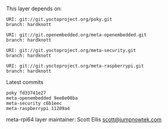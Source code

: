 This layer depends on:

    URI: git://git.yoctoproject.org/poky.git
    branch: hardknott

    URI: git://git.openembedded.org/meta-openembedded.git
    branch: hardknott

    URI: git://git.yoctoproject.org/meta-security.git
    branch: hardknott

    URI: git://git.yoctoproject.org/meta-raspberrypi.git
    branch: hardknott

Latest commits

    poky fd33741e27
    meta-openembedded 9ee0e08ba
    meta-security c6b1eec
    meta-raspberrypi 11209a4

meta-rpi64 layer maintainer: Scott Ellis <scott@jumpnowtek.com>
